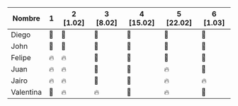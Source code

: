 | Nombre | 1 | 2 [1.02] | 3 [8.02] | 4 [15.02] | 5 [22.02] | 6 [1.03]
| ------- | --- | --- | --- | --- | --- | --- | 
| Diego | :green_heart: | :green_heart: | :green_heart:| :green_heart:| :green_heart:| :green_heart:| 
| John | :green_heart: | :green_heart: | :green_heart: | :green_heart:| :green_heart:| :green_heart:| 
| Felipe | :fire: | :fire: | :green_heart: | :green_heart: | :green_heart: | :green_heart:| 
| Juan | :fire: | :fire: | :green_heart: | :green_heart: | :fire: | :green_heart:| 
| Jairo | :fire: | :fire: | :green_heart: | :green_heart: | :fire: |:fire: | 
| Valentina | :green_heart: | :fire: | :fire: | :green_heart: | :fire: |:green_heart:| 
